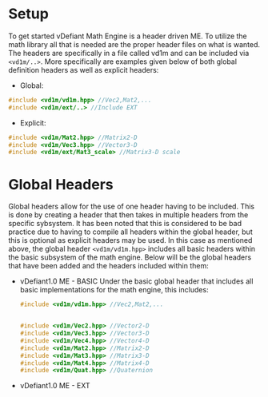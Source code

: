 # Setup
To get started vDefiant Math Engine is a header driven ME. To utilize the math library all that is needed are the proper header files on what is wanted. The headers are specifically in a file called vd1m and can be included via ```<vd1m/..>```. More specifically are examples given below of both global definition headers as well as explicit headers:

- Global:
```cpp
#include <vd1m/vd1m.hpp> //Vec2,Mat2,...
#include <vd1m/ext/..> //Include EXT
```
- Explicit:
```cpp
#include <vd1m/Mat2.hpp> //Matrix2-D
#include <vd1m/Vec3.hpp> //Vector3-D
#include <vd1m/ext/Mat3_scale> //Matrix3-D scale
```

# Global Headers
Global headers allow for the use of one header having to be included. This is done by creating a header that then takes in multiple headers from the specific sybsystem. It has been noted that this is considered to be bad practice due to having to compile all headers within the global header, but this is optional as explicit headers may be used. In this case as mentioned above, the global header ```<vd1m/vd1m.hpp>``` includes all basic headers within the basic subsystem of the math engine. Below will be the global headers that have been added and the headers included within them:

- vDefiant1.0 ME - BASIC
    Under the basic global header that includes all basic implementations for the math engine, this includes:
    ```cpp
    #include <vd1m/vd1m.hpp> //Vec2,Mat2,...
    
    
    #include <vd1m/Vec2.hpp> //Vector2-D
    #include <vd1m/Vec3.hpp> //Vector3-D
    #include <vd1m/Vec4.hpp> //Vector4-D
    #include <vd1m/Mat2.hpp> //Matrix2-D
    #include <vd1m/Mat3.hpp> //Matrix3-D
    #include <vd1m/Mat4.hpp> //Matrix4-D
    #include <vd1m/Quat.hpp> //Quaternion
    ```
- vDefiant1.0 ME - EXT



